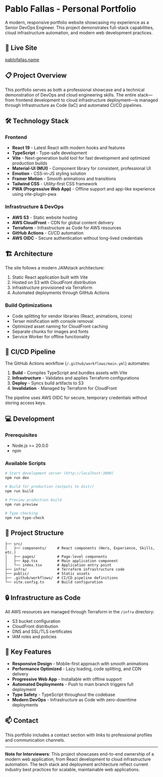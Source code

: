 # Pablo Fallas - Personal Portfolio

A modern, responsive portfolio website showcasing my experience as a Senior DevOps Engineer. This project demonstrates full-stack capabilities, cloud infrastructure automation, and modern web development practices.

## 🔗 Live Site

[pablofallas.name](https://pablofallas.name)

## 📋 Project Overview

This portfolio serves as both a professional showcase and a technical demonstration of DevOps and cloud engineering skills. The entire stack—from frontend development to cloud infrastructure deployment—is managed through Infrastructure as Code (IaC) and automated CI/CD pipelines.

## 🛠️ Technology Stack

### Frontend
- **React 19** - Latest React with modern hooks and features
- **TypeScript** - Type-safe development
- **Vite** - Next-generation build tool for fast development and optimized production builds
- **Material-UI (MUI)** - Component library for consistent, professional UI
- **Emotion** - CSS-in-JS styling solution
- **Framer Motion** - Smooth animations and transitions
- **Tailwind CSS** - Utility-first CSS framework
- **PWA (Progressive Web App)** - Offline support and app-like experience using vite-plugin-pwa

### Infrastructure & DevOps
- **AWS S3** - Static website hosting
- **AWS CloudFront** - CDN for global content delivery
- **Terraform** - Infrastructure as Code for AWS resources
- **GitHub Actions** - CI/CD automation
- **AWS OIDC** - Secure authentication without long-lived credentials

## 🏗️ Architecture

The site follows a modern JAMstack architecture:
1. Static React application built with Vite
2. Hosted on S3 with CloudFront distribution
3. Infrastructure provisioned via Terraform
4. Automated deployments through GitHub Actions

### Build Optimizations
- Code splitting for vendor libraries (React, animations, icons)
- Terser minification with console removal
- Optimized asset naming for CloudFront caching
- Separate chunks for images and fonts
- Service Worker for offline functionality

## 🚀 CI/CD Pipeline

The GitHub Actions workflow (`/.github/workflows/main.yml`) automates:
1. **Build** - Compiles TypeScript and bundles assets with Vite
2. **Infrastructure** - Validates and applies Terraform configurations
3. **Deploy** - Syncs build artifacts to S3
4. **Invalidation** - Managed by Terraform for CloudFront

The pipeline uses AWS OIDC for secure, temporary credentials without storing access keys.

## 💻 Development

### Prerequisites
- Node.js >= 20.0.0
- npm

### Available Scripts

```bash
# Start development server (http://localhost:3000)
npm run dev

# Build for production (outputs to dist/)
npm run build

# Preview production build
npm run preview

# Type checking
npm run type-check
```

## 📁 Project Structure

```
├── src/
│   ├── components/     # React components (Hero, Experience, Skills, etc.)
│   ├── pages/          # Page-level components
│   ├── App.tsx         # Main application component
│   └── index.tsx       # Application entry point
├── infra/              # Terraform infrastructure code
├── public/             # Static assets
├── .github/workflows/  # CI/CD pipeline definitions
└── vite.config.ts      # Build configuration
```

## 🔒 Infrastructure as Code

All AWS resources are managed through Terraform in the `/infra` directory:
- S3 bucket configuration
- CloudFront distribution
- DNS and SSL/TLS certificates
- IAM roles and policies

## 📝 Key Features

- **Responsive Design** - Mobile-first approach with smooth animations
- **Performance Optimized** - Lazy loading, code splitting, and CDN delivery
- **Progressive Web App** - Installable with offline support
- **Automated Deployments** - Push to main branch triggers full deployment
- **Type Safety** - TypeScript throughout the codebase
- **Modern DevOps** - Infrastructure as Code with zero-downtime deployments

## 📫 Contact

This portfolio includes a contact section with links to professional profiles and communication channels.

---

**Note for Interviewers**: This project showcases end-to-end ownership of a modern web application, from React development to cloud infrastructure automation. The tech stack and deployment architecture reflect current industry best practices for scalable, maintainable web applications.

